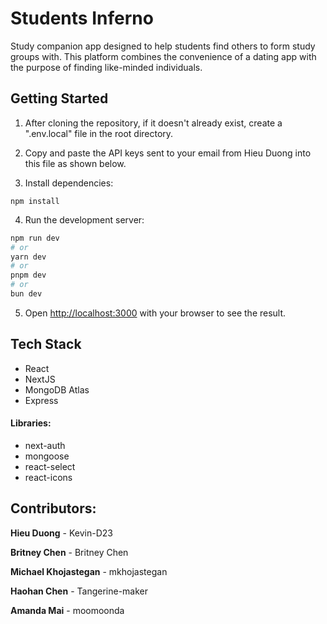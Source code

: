# Students Inferno

Study companion app designed to help students find others to form study groups with. This platform combines the convenience of a dating app with the purpose of finding like-minded individuals.

## Getting Started

1. After cloning the repository, if it doesn't already exist, create a ".env.local" file in the root directory.

2. Copy and paste the API keys sent to your email from Hieu Duong into this file as shown below.

3. Install dependencies:
```
npm install 
```

4. Run the development server:

```bash
npm run dev
# or
yarn dev
# or
pnpm dev
# or
bun dev
```


5. Open [http://localhost:3000](http://localhost:3000) with your browser to see the result.

## Tech Stack

- React
- NextJS
- MongoDB Atlas
- Express

#### Libraries:

- next-auth
- mongoose
- react-select
- react-icons

## Contributors:

**Hieu Duong** - Kevin-D23

**Britney Chen** - Britney Chen

**Michael Khojastegan** - mkhojastegan

**Haohan Chen** - Tangerine-maker

**Amanda Mai** - moomoonda
